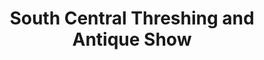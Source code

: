 ---
layout: repo
title: "South Central Threshing and Antique Show"
id: 6260
permalink: repos/6260/
---
